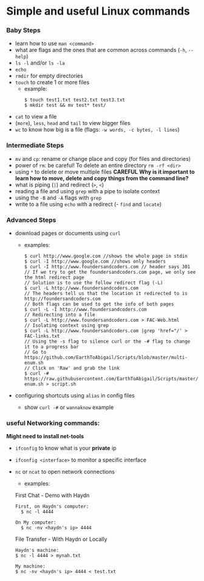 # Simple and useful Linux commands

### Baby Steps

- learn how to use `man <command>`
- what are flags and the ones that are common across commands (`-h`, `--help`)
- `ls -l` and/or `ls -la`
- `echo`
- `rmdir` for empty directories
- `touch` to create 1 or more files
  * example:
    ```
    $ touch test1.txt test2.txt test3.txt
    $ mkdir test && mv test* test/
    ```
- `cat` to view a file
- (`more`), `less`, `head` and `tail` to view bigger files
- `wc` to know how big is a file (flags: `-w words, -c bytes, -l lines`)

### Intermediate Steps

- `mv` and `cp`: rename or change place and copy (for files and directories)
- power of `rm`: be careful! To delete an entire directory `rm -rf <dir>`
- using `*` to delete or move multiple files **CAREFUL**
**Why is it important to learn how to move, delete and copy things from the command line?**
- what is piping (`|`) and redirect (`>`, `<`)
- reading a file and using `grep` with a pipe to isolate context
- using the `-B` and `-A` flags with `grep`
- write to a file using `echo` with a redirect
(- `find` and `locate`)

### Advanced Steps

- download pages or documents using `curl`
  * examples:

    ```
    $ curl http://www.google.com //shows the whole page in stdin
    $ curl -I http://www.google.com //shows only headers
    $ curl -I http://www.foundersandcoders.com // header says 301
    // If we try to get the foundersandcoders.com page, we only see the html redirect page
    // Solution is to use the follow redirect flag (-L)
    $ curl -L http://www.foundersandcoders.com
    // The headers tell us that the location it redirected to is http://foundersandcoders.com
    // Both flags can be used to get the info of both pages
    $ curl -L -I http://www.foundersandcoders.com
    // Redirecting into a file
    $ curl -L http://www.foundersandcoders.com > FAC-Web.html
    // Isolating context using grep
    $ curl -L http://www.foundersandcoders.com |grep 'href="/' > FAC-links.txt
    // Using the -s flag to silence curl or the -# flag to change it to a progress bar
    // Go to https://github.com/EarthToAbigail/Scripts/blob/master/multi-enum.sh
    // Click on 'Raw' and grab the link
    $ curl -# https://raw.githubusercontent.com/EarthToAbigail/Scripts/master/multi-enum.sh > script.sh
    ```

- configuring shortcuts using `alias` in config files
  * show `curl -#` or `wannaknow` example

### useful Networking commands:
  **Might need to install net-tools**
- `ifconfig` to know what is your **private** ip
- `ifconfig <interface>` to monitor a specific interface
- `nc` or `ncat` to open network connections
   * examples:

    First Chat - Demo with Haydn
    ```
    First, on Haydn's computer:
      $ nc -l 4444

    On My computer:
      $ nc -nv <haydn's ip> 4444
    ```

    File Transfer - With Haydn or Locally
    ```
    Haydn's machine:
    $ nc -l 4444 > mynah.txt

    My machine:
    $ nc -nv <haydn's ip> 4444 < test.txt
    ```
